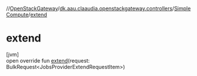 //[OpenStackGateway](../../../index.md)/[dk.aau.claaudia.openstackgateway.controllers](../index.md)/[SimpleCompute](index.md)/[extend](extend.md)

# extend

[jvm]\
open override fun [extend](extend.md)(request: BulkRequest&lt;JobsProviderExtendRequestItem&gt;)
